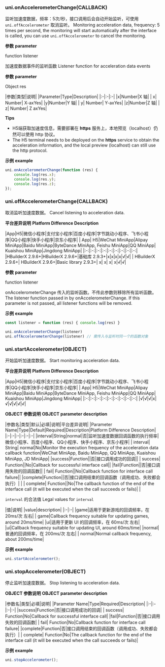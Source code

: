 ### uni.onAccelerometerChange(CALLBACK)
监听加速度数据，频率：5次/秒，接口调用后会自动开始监听，可使用 ``uni.offAccelerometer`` 取消监听。
Monitoring acceleration data, frequency: 5 times per second, the monitoring will start automatically after the interface is called, you can use ``uni.offAccelerometer`` to cancel the monitoring.

**参数**
**parameter**

function listener

加速度数据事件的监听函数
Listener function for acceleration data events

**参数**
**parameter**

Object res

|参数|类型|说明|
|Parameter|Type|Description|
|:-|:-|:-|
|x|Number|X 轴|
| x| Number| X-axYes|
|y|Number|Y 轴|
| y| Number| Y-axYes|
|z|Number|Z 轴|
| z| Number| Z axYes|

**Tips**

- H5端获取加速度信息，需要部署在 **https** 服务上，本地预览（localhost）仍然可以使用 http 协议。
- The H5 terminal needs to be deployed on the **https** service to obtain the acceleration information, and the local preview (localhost) can still use the http protocol.

**示例**
**example**

```javascript
uni.onAccelerometerChange(function (res) {
	console.log(res.x);
	console.log(res.y);
	console.log(res.z);
});
```

### uni.offAccelerometerChange(CALLBACK)
取消监听加速度数据。
Cancel listening to acceleration data.

**平台差异说明**
**Platform Difference Description**

|App|H5|微信小程序|支付宝小程序|百度小程序|字节跳动小程序、飞书小程序|QQ小程序|快手小程序|京东小程序|
| App| H5|WeChat MiniApp|Alipay MiniApp|Baidu MiniApp|ByteDance MiniApp, Feishu MiniApp|QQ MiniApp| Kuaishou MiniApp|Jingdong MiniApp|
|:-:|:-:|:-:|:-:|:-:|:-:|:-:|:-:|:-:|
|HBuilderX 2.9.6+|HBuilderX 2.9.6+|基础库 2.9.3+|x|x|x|x|√|√|
| HBuilderX 2.9.6+| HBuilderX 2.9.6+|Basic library 2.9.3+| x| x| x| x|√|√|

**参数**
**parameter**

function listener

onAccelerometerChange 传入的监听函数。不传此参数则移除所有监听函数。
The listener function passed in by onAccelerometerChange. If this parameter is not passed, all listener functions will be removed.

**示例**
**example**

```javascript
const listener = function (res) { console.log(res) }

uni.onAccelerometerChange(listener)
uni.offAccelerometerChange(listener) // 需传入与监听时同一个的函数对象
```


### uni.startAccelerometer(OBJECT)
开始监听加速度数据。
Start monitoring acceleration data.

**平台差异说明**
**Platform Difference Description**

|App|H5|微信小程序|支付宝小程序|百度小程序|字节跳动小程序、飞书小程序|QQ小程序|快手小程序|京东小程序|
| App| H5|WeChat MiniApp|Alipay MiniApp|Baidu MiniApp|ByteDance MiniApp, Feishu MiniApp|QQ MiniApp| Kuaishou MiniApp|Jingdong MiniApp|
|:-:|:-:|:-:|:-:|:-:|:-:|:-:|:-:|:-:|
|√|√|√|x|√|√|√|√|√|

**OBJECT 参数说明**
**OBJECT parameter description**

|参数名|类型|默认|必填|说明|平台差异说明|
|Parameter Name|Type|Default|Required|Description|Platform Difference Description|
|:-|:-|:-|:-|:-|:-|
|interval|String|normal|否|监听加速度数据回调函数的执行频率|微信小程序、百度小程序、QQ小程序、快手小程序、京东小程序|
| interval| String| normal|No|Monitor the execution frequency of the acceleration data callback function|WeChat MiniApp, Baidu MiniApp, QQ MiniApp, Kuaishou MiniApp, JD MiniApp|
|success|Function||否|接口调用成功的回调||
| success| Function||No|Callback for successful interface call||
|fail|Function||否|接口调用失败的回调函数||
| fail| Function||No|Callback function for interface call failure||
|complete|Function||否|接口调用结束的回调函数（调用成功、失败都会执行）|&nbsp;|
| complete| Function||No|The callback function of the end of the interface call (it will be executed when the call succeeds or fails)|&nbsp;|

`interval` 的合法值
Legal values for `interval`

|值|说明|
|value|description|
|:-|:-|
|game|适用于更新游戏的回调频率，在 20ms/次 左右|
| game|Callback frequency suitable for updating games, around 20ms/time|
|ui|适用于更新 UI 的回调频率，在 60ms/次 左右|
|ui|Callback frequency suitable for updating UI, around 60ms/time|
|normal|普通的回调频率，在 200ms/次 左右|
| normal|Normal callback frequency, about 200ms/time|


**示例**
**example**

```javascript
uni.startAccelerometer();
```

### uni.stopAccelerometer(OBJECT)
停止监听加速度数据。
Stop listening to acceleration data.

**OBJECT 参数说明**
**OBJECT parameter description**

|参数名|类型|必填|说明|
|Parameter Name|Type|Required|Description|
|:-|:-|:-|:-|
|success|Function|否|接口调用成功的回调|
| success| Function|No|Callback for successful interface call|
|fail|Function|否|接口调用失败的回调函数|
| fail| Function|No|Callback function for interface call failure|
|complete|Function|否|接口调用结束的回调函数（调用成功、失败都会执行）|
| complete| Function|No|The callback function for the end of the interface call (it will be executed when the call succeeds or fails)|

**示例**
**example**

```javascript
uni.stopAccelerometer();
```
